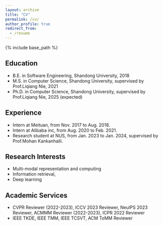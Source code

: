 ```yaml
---
layout: archive
title: "CV"
permalink: /cv/
author_profile: true
redirect_from:
  - /resume
---
```


{% include base_path %}

## Education
<!-- ====== -->
* B.E. in Software Engineering, Shandong University, 2018
* M.S. in Computer Science, Shandong University, supervised by Prof.Liqiang Nie, 2021
* Ph.D. in Computer Science, Shandong University, supervised by Prof.Liqiang Nie, 2025 (expected)

## Experience
<!-- ====== -->
* Intern at Meituan, from Nov. 2017 to Aug. 2018.
* Intern at Alibaba inc, from Aug. 2020 to Feb. 2021.
* Research student at NUS, from Jan. 2023 to Jan. 2024, supervised by Prof.Mohan Kankanhalli.

## Research Interests
<!-- ====== -->
* Multi-modal representation and computing
* Information retrieval, 
* Deep learning

## Academic Services
<!-- ===== -->
* CVPR Reviewer (2022-2023), ICCV 2023 Reviewer, NeuIPS 2023 Reviewer, ACMMM Reviewer (2022-2023), ICPR 2022 Reviewer
* IEEE TKDE, IEEE TMM, IEEE TCSVT, ACM ToMM Reviewer

<!-- Publications
======
  <ul>{% for post in site.publications %}
    {% include archive-single-cv.html %}
  {% endfor %}</ul> -->
